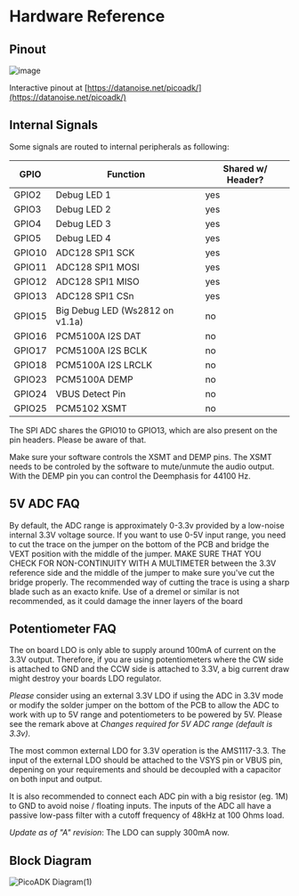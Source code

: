 # Hardware Reference

## Pinout

![image](https://user-images.githubusercontent.com/6614616/198907086-aaeb9831-ceb2-4acc-8242-45671ba2a3fd.png)

Interactive pinout at [https://datanoise.net/picoadk/](https://datanoise.net/picoadk/)

## Internal Signals

Some signals are routed to internal peripherals as following:

| GPIO          | Function              | Shared w/ Header?   |
| ------------- | --------------------- | ------------------- |
| GPIO2         | Debug LED 1           | yes                 |
| GPIO3         | Debug LED 2           | yes                 |
| GPIO4         | Debug LED 3           | yes                 |
| GPIO5         | Debug LED 4           | yes                 |
| GPIO10        | ADC128 SPI1 SCK       | yes                 |
| GPIO11        | ADC128 SPI1 MOSI      | yes                 |
| GPIO12        | ADC128 SPI1 MISO      | yes                 |
| GPIO13        | ADC128 SPI1 CSn       | yes                 |
| GPIO15        | Big Debug LED (Ws2812 on v1.1a) | no                  |
| GPIO16        | PCM5100A I2S DAT      | no                  |
| GPIO17        | PCM5100A I2S BCLK     | no                  |
| GPIO18        | PCM5100A I2S LRCLK    | no                  |
| GPIO23        | PCM5100A DEMP         | no                  |
| GPIO24        | VBUS Detect Pin       | no                  |
| GPIO25        | PCM5102 XSMT          | no                  |


The SPI ADC shares the GPIO10 to GPIO13, which are also present on the pin headers. Please be aware of that.

Make sure your software controls the XSMT and DEMP pins. The XSMT needs to be controled by the software to mute/unmute the audio output.
With the DEMP pin you can control the Deemphasis for 44100 Hz.

## 5V ADC FAQ

By default, the ADC range is approximately 0-3.3v provided by a low-noise internal 3.3V voltage source.
If you want to use 0-5V input range, you need to cut the trace on the jumper on the bottom of the PCB and bridge the VEXT position with the middle of the jumper. MAKE SURE THAT YOU CHECK FOR NON-CONTINUITY WITH A MULTIMETER between the 3.3V reference side and the middle of the jumper to make sure you've cut the bridge properly. The recommended way of cutting the trace is using a sharp blade such as an exacto knife. Use of a dremel or similar is not recommended, as it could damage the inner layers of the board

## Potentiometer FAQ

The on board LDO is only able to supply around 100mA of current on the 3.3V output. Therefore, if you are using potentiometers where the CW side is attached to GND and the CCW side is attached to 3.3V, a big current draw might destroy your boards LDO regulator.

*Please* consider using an external 3.3V LDO if using the ADC in 3.3V mode or modify the solder jumper on the bottom of the PCB to allow the ADC to work with up to 5V range and potentiometers to be powered by 5V. Please see the remark above at *Changes required for 5V ADC range (default is 3.3v)*.

The most common external LDO for 3.3V operation is the AMS1117-3.3. The input of the external LDO should be attached to the VSYS pin or VBUS pin, depening on your requirements and should be decoupled with a capacitor on both input and output.

It is also recommended to connect each ADC pin with a big resistor (eg. 1M) to GND to avoid noise / floating inputs.
The inputs of the ADC all have a passive low-pass filter with a cutoff frequency of 48kHz at 100 Ohms load.

*Update as of "A" revision*: The LDO can supply 300mA now.

## Block Diagram
![PicoADK Diagram(1)](https://user-images.githubusercontent.com/6614616/199276802-3cfb1608-071d-42e8-8c82-e9a6716adb66.png)
